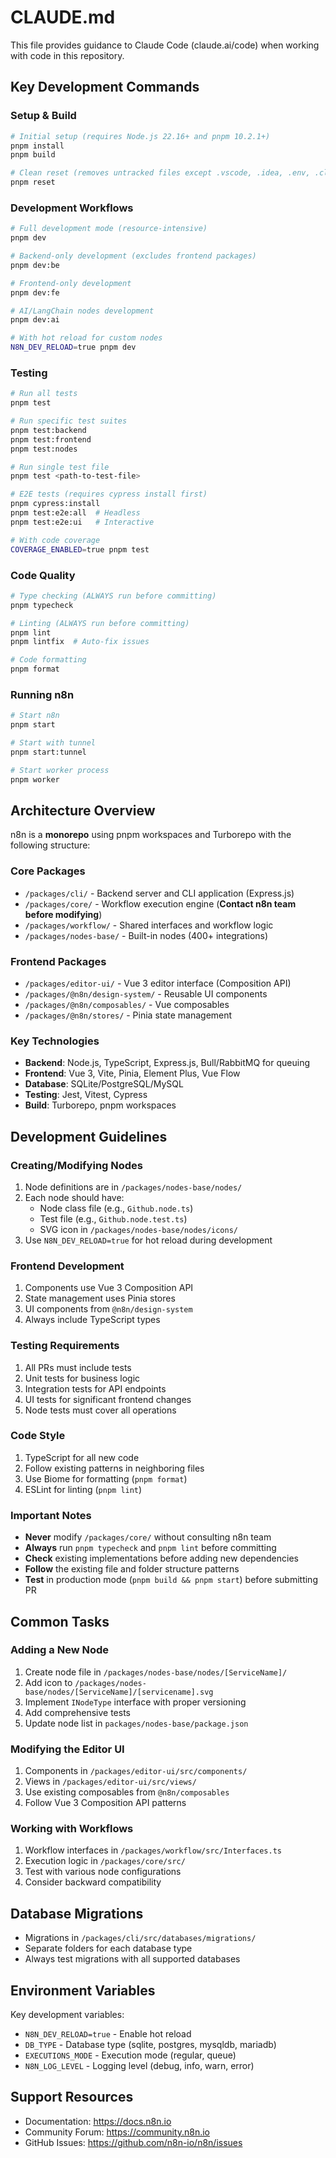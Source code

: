 # CLAUDE.md

This file provides guidance to Claude Code (claude.ai/code) when working with code in this repository.

## Key Development Commands

### Setup & Build
```bash
# Initial setup (requires Node.js 22.16+ and pnpm 10.2.1+)
pnpm install
pnpm build

# Clean reset (removes untracked files except .vscode, .idea, .env, .claude)
pnpm reset
```

### Development Workflows
```bash
# Full development mode (resource-intensive)
pnpm dev

# Backend-only development (excludes frontend packages)
pnpm dev:be

# Frontend-only development
pnpm dev:fe

# AI/LangChain nodes development
pnpm dev:ai

# With hot reload for custom nodes
N8N_DEV_RELOAD=true pnpm dev
```

### Testing
```bash
# Run all tests
pnpm test

# Run specific test suites
pnpm test:backend
pnpm test:frontend
pnpm test:nodes

# Run single test file
pnpm test <path-to-test-file>

# E2E tests (requires cypress install first)
pnpm cypress:install
pnpm test:e2e:all  # Headless
pnpm test:e2e:ui   # Interactive

# With code coverage
COVERAGE_ENABLED=true pnpm test
```

### Code Quality
```bash
# Type checking (ALWAYS run before committing)
pnpm typecheck

# Linting (ALWAYS run before committing)
pnpm lint
pnpm lintfix  # Auto-fix issues

# Code formatting
pnpm format
```

### Running n8n
```bash
# Start n8n
pnpm start

# Start with tunnel
pnpm start:tunnel

# Start worker process
pnpm worker
```

## Architecture Overview

n8n is a **monorepo** using pnpm workspaces and Turborepo with the following structure:

### Core Packages
- `/packages/cli/` - Backend server and CLI application (Express.js)
- `/packages/core/` - Workflow execution engine (**Contact n8n team before modifying**)
- `/packages/workflow/` - Shared interfaces and workflow logic
- `/packages/nodes-base/` - Built-in nodes (400+ integrations)

### Frontend Packages
- `/packages/editor-ui/` - Vue 3 editor interface (Composition API)
- `/packages/@n8n/design-system/` - Reusable UI components
- `/packages/@n8n/composables/` - Vue composables
- `/packages/@n8n/stores/` - Pinia state management

### Key Technologies
- **Backend**: Node.js, TypeScript, Express.js, Bull/RabbitMQ for queuing
- **Frontend**: Vue 3, Vite, Pinia, Element Plus, Vue Flow
- **Database**: SQLite/PostgreSQL/MySQL
- **Testing**: Jest, Vitest, Cypress
- **Build**: Turborepo, pnpm workspaces

## Development Guidelines

### Creating/Modifying Nodes
1. Node definitions are in `/packages/nodes-base/nodes/`
2. Each node should have:
   - Node class file (e.g., `Github.node.ts`)
   - Test file (e.g., `Github.node.test.ts`)
   - SVG icon in `/packages/nodes-base/nodes/icons/`
3. Use `N8N_DEV_RELOAD=true` for hot reload during development

### Frontend Development
1. Components use Vue 3 Composition API
2. State management uses Pinia stores
3. UI components from `@n8n/design-system`
4. Always include TypeScript types

### Testing Requirements
1. All PRs must include tests
2. Unit tests for business logic
3. Integration tests for API endpoints
4. UI tests for significant frontend changes
5. Node tests must cover all operations

### Code Style
1. TypeScript for all new code
2. Follow existing patterns in neighboring files
3. Use Biome for formatting (`pnpm format`)
4. ESLint for linting (`pnpm lint`)

### Important Notes
- **Never** modify `/packages/core/` without consulting n8n team
- **Always** run `pnpm typecheck` and `pnpm lint` before committing
- **Check** existing implementations before adding new dependencies
- **Follow** the existing file and folder structure patterns
- **Test** in production mode (`pnpm build && pnpm start`) before submitting PR

## Common Tasks

### Adding a New Node
1. Create node file in `/packages/nodes-base/nodes/[ServiceName]/`
2. Add icon to `/packages/nodes-base/nodes/[ServiceName]/[servicename].svg`
3. Implement `INodeType` interface with proper versioning
4. Add comprehensive tests
5. Update node list in `packages/nodes-base/package.json`

### Modifying the Editor UI
1. Components in `/packages/editor-ui/src/components/`
2. Views in `/packages/editor-ui/src/views/`
3. Use existing composables from `@n8n/composables`
4. Follow Vue 3 Composition API patterns

### Working with Workflows
1. Workflow interfaces in `/packages/workflow/src/Interfaces.ts`
2. Execution logic in `/packages/core/src/`
3. Test with various node configurations
4. Consider backward compatibility

## Database Migrations
- Migrations in `/packages/cli/src/databases/migrations/`
- Separate folders for each database type
- Always test migrations with all supported databases

## Environment Variables
Key development variables:
- `N8N_DEV_RELOAD=true` - Enable hot reload
- `DB_TYPE` - Database type (sqlite, postgres, mysqldb, mariadb)
- `EXECUTIONS_MODE` - Execution mode (regular, queue)
- `N8N_LOG_LEVEL` - Logging level (debug, info, warn, error)

## Support Resources
- Documentation: https://docs.n8n.io
- Community Forum: https://community.n8n.io
- GitHub Issues: https://github.com/n8n-io/n8n/issues